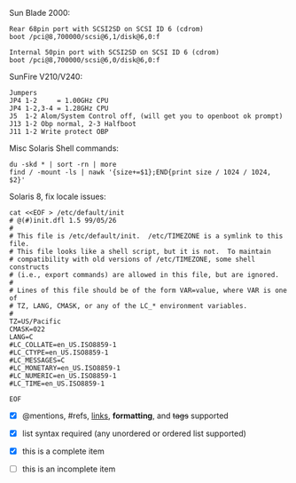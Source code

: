 Sun Blade 2000:
```
Rear 68pin port with SCSI2SD on SCSI ID 6 (cdrom)
boot /pci@8,700000/scsi@6,1/disk@6,0:f

Internal 50pin port with SCSI2SD on SCSI ID 6 (cdrom)
boot /pci@8,700000/scsi@6,0/disk@6,0:f
```


SunFire V210/V240:
```
Jumpers
JP4 1-2     = 1.00GHz CPU
JP4 1-2,3-4 = 1.28GHz CPU
J5  1-2 Alom/System Control off, (will get you to openboot ok prompt)
J13 1-2 Obp normal, 2-3 Halfboot
J11 1-2 Write protect OBP
```

Misc Solaris Shell commands:
```
du -skd * | sort -rn | more
find / -mount -ls | nawk '{size+=$1};END{print size / 1024 / 1024, $2}'
```

Solaris 8, fix locale issues:
```
cat <<EOF > /etc/default/init
# @(#)init.dfl 1.5 99/05/26
#
# This file is /etc/default/init.  /etc/TIMEZONE is a symlink to this file.
# This file looks like a shell script, but it is not.  To maintain
# compatibility with old versions of /etc/TIMEZONE, some shell constructs
# (i.e., export commands) are allowed in this file, but are ignored.
#
# Lines of this file should be of the form VAR=value, where VAR is one of
# TZ, LANG, CMASK, or any of the LC_* environment variables.
#
TZ=US/Pacific
CMASK=022
LANG=C
#LC_COLLATE=en_US.ISO8859-1
#LC_CTYPE=en_US.ISO8859-1
#LC_MESSAGES=C
#LC_MONETARY=en_US.ISO8859-1
#LC_NUMERIC=en_US.ISO8859-1
#LC_TIME=en_US.ISO8859-1

EOF
```

- [x] @mentions, #refs, [links](), **formatting**, and <del>tags</del> supported
- [x] list syntax required (any unordered or ordered list supported)
- [x] this is a complete item
- [ ] this is an incomplete item



